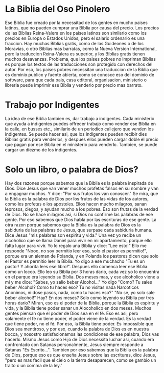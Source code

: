 # La Biblia del Oso Pinolero

Ese Biblia fue creado por la necessitad de los gentes en mucho paises latinos, que no pueden cumprar una Biblia por causa del precio. Los precios de las Biblias Reina-Valera en los paises latinos son similario como los precios en Europa o Estados Unidos, pero el salario ordenario es una fraccion. Hay muchas Biblias gratis, como de los Guideones o de los Moravias, o otro Biblias mas barratas, como la Nueva Version International, pero la traduccion Reina-Valera es superior, y los Biblias gratis tienen muchos desavanzas. Problema, que los paises pobres no impriman Biblias es porque los textos de las traducciones son protegido con derechos del autor. Por eso, los paises pobres necessitan una traduccion de la Biblia que es dominio publico y fuente abierta, como se conosce eso del dominio de software, para que cada pais, casa editoral, organisacion, ministerio o libreria puede imprimir ese Biblia y venderlo por precio mas barrato.

# Trabajo por Indigentes

La idea de ese Biblia tambien es, dar trabajo a indigentes. Cada ministerio que ayuda a indigentes puedes offrecer trabajo como vender ese Biblia en la calle, en busses etc., similario de un periodico callejero que venden los indigentes. Se puede hacer asi, que los indigentes pueden recibir dies Biblias gratis para venderlos, y despues ellos pueden cargar doble el precio que pagan por ese Biblia en el ministerio para venderlo. Tambien, se puede cargar un diezmo de los indigentes.

# Solo un libro, o palabra de Dios?

Hay dos razones porque sabemos que la Biblia es la palabra inspirada de Dios. Dice Jesus que van vener muchos profetas falsos en su nombre y van a engagnar muchos. Y dice: "Por sus frutos los van conoscer." Se mira, que la Biblia es la palabra de Dios por los frutos de las vidas de los autores, como los profetas o los apostoles. Ellos hacen mucho milagros, sanan leprosos, ciegos, y ayudan mucho a los pobres. Eso son frutas de la verdad de Dios. No se hace milagros asi, si Dios no confirme las palabras de ese gente. Por eso sabemos que Dios habla por las escrituras de ese gente. La otra razon porque sabemos que la Biblia es la palabra de Dios es la sabiduria de las palabras de Jesus, que surpase cada sabiduria humana. Dice Jesus "mis palabras son espiritu y vida." Una vez yo recibe un alcoholico que se llama Daniel para vivir en mi apartamiento, porque ello falta lugar para vivir. Yo lo regalo una Biblia y dice: "Lee esto!" Ello me responde "Nooo, no soy permitio leer eso, solo el pastor es permitio!", porque era un aleman de Polanda, y en Polanda los pastores dicen que solo el Pastor es permitio leer la Biblia. Yo digo a ese muchacho "Tu es un pastor! Y ahorita lees ese libro!". Despues ello comenca leer ese Biblia como un locco. Ello leo su Biblia por 3 horas dario, cada vez yo lo encuentra en el parque era leyendo su Biblia. Dos meses mas, y ese alcoholico viene a mi y me dice: "Sabes, yo salio beber Alcohol..." Yo digo "Como? Tu sales beber Alcohol? Como tu haces eso? Tu no visitas nada Narcoticos Anonimos, ni dose pasos, nada, como tu haces eso?" "No se, yo solo sale beber alcohol!" Hay? En dos meses? Solo como leyendo su Biblia por tres horas dario? Miran, eso es el poder de la Biblia, porque la Biblia es espiritu y vida, y la Biblia tiene poder sanar un Alocoholico en dos meses. Muchos gentes piensan que el poder de Dios sea en el fé. Eso es asi, pero solamente el fé no tiene poder, el poder viene de la verdad. Es la verdad que tiene poder, no el fé. Por eso, la Biblia tiene poder. Es impossible que Dios sea mentiroso, y por eso, cuando la palabra de Dios es en nuestra bocca, y nosostro satisfacionamos las condiciones de ese palabra, Dios vas hacerlo. Mismo Jesus como Hijo de Dios necessita luchar asi, cuando era confrontado con Satanas personalmente, Jesus siempre responde a Satanas "Es Escrito...". Tambien por eso sabemos que la Biblia es la palabra de Dios, porque eso es que enseña Jesus sobre las escrituras, dice Jesus, "pero es mas facil que el cielo o la tierra desaparecen, como se gambio un traito o un comma de la ley."

